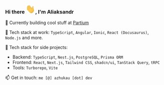 ### Hi there <img src="https://raw.githubusercontent.com/azhukau-dev/azhukau-dev/main/assets/wave.gif" width="30px" height="30px" />, I'm Aliaksandr

🔭 Currently building cool stuff at [Partium](https://partium.io/)

🧰 Tech stack at work: `TypeScript`, `Angular`, `Ionic`, `React (Docusaurus)`, `Node.js` and more.

🧰 Tech stack for side projects:
- Backend: `TypeScript`, `Nest.js`, `PostgreSQL`, `Prisma ORM`
- Frontend: `React`, `Next.js`, `Tailwind CSS`, `shadcn/ui`, `TanStack Query`, `tRPC`
- Tools: `Turborepo`, `Vite`

📫 Get in touch: `me [@] azhukau [dot] dev`